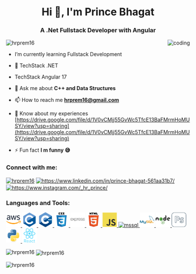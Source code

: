 <h1 align="center">Hi 👋, I'm Prince Bhagat</h1>
<h3 align="center">A .Net Fullstack Developer with Angular</h3>
<img align="right" alt="coding" widht="400" src="![image](https://github.com/hrprem16/hrprem16/assets/83371230/01124d0d-f446-4bdb-913e-b1efd1041f84)
">
<p align="left"> <img src="https://komarev.com/ghpvc/?username=hrprem16&label=Profile%20views&color=0e75b6&style=flat" alt="hrprem16" /> </p>

- I’m currently learning Fullstack Development
- :seedling: TechStack .NET
- TechStack Angular 17
- 💬 Ask me about **C++ and Data Structures**

- 📫 How to reach me **hrprem16@gmail.com**

- 📄 Know about my experiences [https://drive.google.com/file/d/1V0vCMjj55GvWc5TfcE13BaFMrmHoMUSY/view?usp=sharing](https://drive.google.com/file/d/1V0vCMjj55GvWc5TfcE13BaFMrmHoMUSY/view?usp=sharing)

- ⚡ Fun fact **I m funny 😅**

<h3 align="left">Connect with me:</h3>
<p align="left">
<a href="https://twitter.com/hrprem16" target="blank"><img align="center" src="https://raw.githubusercontent.com/rahuldkjain/github-profile-readme-generator/master/src/images/icons/Social/twitter.svg" alt="hrprem16" height="30" width="40" /></a>
<a href="https://linkedin.com/in/https://www.linkedin.com/in/prince-bhagat-561aa31b7/" target="blank"><img align="center" src="https://raw.githubusercontent.com/rahuldkjain/github-profile-readme-generator/master/src/images/icons/Social/linked-in-alt.svg" alt="https://www.linkedin.com/in/prince-bhagat-561aa31b7/" height="30" width="40" /></a>
<a href="https://instagram.com/https://www.instagram.com/_hr_prince/" target="blank"><img align="center" src="https://raw.githubusercontent.com/rahuldkjain/github-profile-readme-generator/master/src/images/icons/Social/instagram.svg" alt="https://www.instagram.com/_hr_prince/" height="30" width="40" /></a>
</p>

<h3 align="left">Languages and Tools:</h3>
<p align="left"> <a href="https://aws.amazon.com" target="_blank" rel="noreferrer"> <img src="https://raw.githubusercontent.com/devicons/devicon/master/icons/amazonwebservices/amazonwebservices-original-wordmark.svg" alt="aws" width="40" height="40"/> </a> <a href="https://www.cprogramming.com/" target="_blank" rel="noreferrer"> <img src="https://raw.githubusercontent.com/devicons/devicon/master/icons/c/c-original.svg" alt="c" width="40" height="40"/> </a> <a href="https://www.w3schools.com/cpp/" target="_blank" rel="noreferrer"> <img src="https://raw.githubusercontent.com/devicons/devicon/master/icons/cplusplus/cplusplus-original.svg" alt="cplusplus" width="40" height="40"/> </a> <a href="https://www.w3schools.com/css/" target="_blank" rel="noreferrer"> <img src="https://raw.githubusercontent.com/devicons/devicon/master/icons/css3/css3-original-wordmark.svg" alt="css3" width="40" height="40"/> </a> <a href="https://expressjs.com" target="_blank" rel="noreferrer"> <img src="https://raw.githubusercontent.com/devicons/devicon/master/icons/express/express-original-wordmark.svg" alt="express" width="40" height="40"/> </a> <a href="https://www.w3.org/html/" target="_blank" rel="noreferrer"> <img src="https://raw.githubusercontent.com/devicons/devicon/master/icons/html5/html5-original-wordmark.svg" alt="html5" width="40" height="40"/> </a> <a href="https://developer.mozilla.org/en-US/docs/Web/JavaScript" target="_blank" rel="noreferrer"> <img src="https://raw.githubusercontent.com/devicons/devicon/master/icons/javascript/javascript-original.svg" alt="javascript" width="40" height="40"/> </a> <a href="https://www.microsoft.com/en-us/sql-server" target="_blank" rel="noreferrer"> <img src="https://www.svgrepo.com/show/303229/microsoft-sql-server-logo.svg" alt="mssql" width="40" height="40"/> </a> <a href="https://www.mysql.com/" target="_blank" rel="noreferrer"> <img src="https://raw.githubusercontent.com/devicons/devicon/master/icons/mysql/mysql-original-wordmark.svg" alt="mysql" width="40" height="40"/> </a> <a href="https://nodejs.org" target="_blank" rel="noreferrer"> <img src="https://raw.githubusercontent.com/devicons/devicon/master/icons/nodejs/nodejs-original-wordmark.svg" alt="nodejs" width="40" height="40"/> </a> <a href="https://www.photoshop.com/en" target="_blank" rel="noreferrer"> <img src="https://raw.githubusercontent.com/devicons/devicon/master/icons/photoshop/photoshop-line.svg" alt="photoshop" width="40" height="40"/> </a> <a href="https://www.python.org" target="_blank" rel="noreferrer"> <img src="https://raw.githubusercontent.com/devicons/devicon/master/icons/python/python-original.svg" alt="python" width="40" height="40"/> </a> <a href="https://reactjs.org/" target="_blank" rel="noreferrer"> <img src="https://raw.githubusercontent.com/devicons/devicon/master/icons/react/react-original-wordmark.svg" alt="react" width="40" height="40"/> </a> </p>

<p><img align="left" src="https://github-readme-stats.vercel.app/api/top-langs?username=hrprem16&show_icons=true&locale=en&layout=compact" alt="hrprem16" /></p>

<p>&nbsp;<img align="center" src="https://github-readme-stats.vercel.app/api?username=hrprem16&show_icons=true&locale=en" alt="hrprem16" /></p>

<p><img align="center" src="https://github-readme-streak-stats.herokuapp.com/?user=hrprem16&" alt="hrprem16" /></p>


